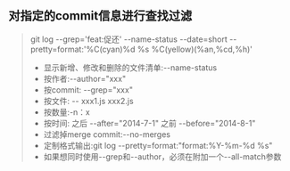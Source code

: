 ## 对指定的commit信息进行查找过滤

>git log --grep='feat:促还' --name-status --date=short --pretty=format:'%C(cyan)%d %s  %C(yellow)(%an,%cd,%h)' 
>* 显示新增、修改和删除的文件清单:--name-status
>* 按作者:--author="xxx"
>* 按commit: --grep="xxx"
>* 按文件: -- xxx1.js xxx2.js
>* 按数量:-n：x
>* 按时间: 之后 --after="2014-7-1" 之前 --before="2014-8-1"
>* 过滤掉merge commit:--no-merges
>* 定制格式输出:git log --pretty=format:"format:%Y-%m-%d  %s"
>* 如果想同时使用--grep和--author，必须在附加一个--all-match参数
